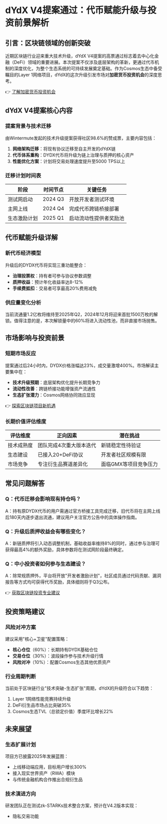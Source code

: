 # dYdX V4提案通过：代币赋能升级与投资前景解析

## 引言：区块链领域的创新突破
近期区块链行业迎来重大技术升级，dYdX V4提案的高票通过标志着去中心化金融（DeFi）领域的重要进展。本次提案不仅涉及底层架构的革新，更通过代币机制的深度优化，为整个生态系统的可持续发展奠定基础。作为Cosmos生态中备受瞩目的Layer 1网络项目，dYdX的这次升级引发市场对**加密货币投资机会**的深度思考。

👉 [了解加密货币投资机会](https://bit.ly/okx_welcome)

## dYdX V4提案核心内容

### 提案背景与技术迁移
由Wintermute发起的技术升级提案获得社区98.6%的赞成票，主要内容包括：
1. **网络架构迁移**：将现有协议迁移至自主开发的dYdX链
2. **代币体系重构**：DYDX代币将升级为链上治理与质押的核心资产
3. **性能优化方案**：计划将交易处理速度提升至5000 TPS以上

### 迁移计划时间表
| 阶段          | 时间节点       | 关键任务                  |
|---------------|----------------|---------------------------|
| 测试网启动    | 2024 Q3        | 开放开发者测试环境        |
| 主网上线      | 2024 Q4        | 完成代币跨链桥接部署      |
| 生态激励计划  | 2025 Q1        | 启动流动性提供者奖励池    |

## 代币赋能升级详解

### 新代币经济模型
升级后的DYDX代币将实现三重功能整合：
- **治理投票权**：持有者可参与协议参数调整
- **质押收益**：预计年化收益率达8-12%
- **手续费抵扣**：交易者可享最高20%费用减免

### 供应量变化分析
当前流通量1.2亿枚将维持至2025年Q2，2024年12月将迎来首批1500万枚的解锁。值得注意的是，本次解锁量中的60%将进入流动性池，而非直接市场抛售。

## 市场影响与投资前景

### 短期市场反应
提案通过后24小时内，DYDX价格涨幅达23%，成交量激增400%。市场解读主要集中在：
- **技术升级预期**：底层架构优化提升长期竞争力
- **流动性改善**：跨链桥接功能增强资产流通性
- **生态扩张潜力**：Cosmos网络协同效应显现

👉 [探索区块链项目新机遇](https://bit.ly/okx_welcome)

### 长期价值评估维度
| 评估维度       | 正向因素                  | 潜在挑战                |
|----------------|---------------------------|-------------------------|
| 技术成熟度     | 团队完成4次重大版本迭代   | 新链稳定性待验证        |
| 生态建设       | 已接入20+DeFi协议         | 开发者社区规模有限      |
| 市场竞争       | 专注衍生品赛道差异化      | 面临GMX等项目竞争压力   |

## 常见问题解答

### Q：代币迁移会影响现有持仓吗？
A：持有原DYDX代币的用户需通过官方桥接工具完成迁移，旧代币将在主网上线后180天内逐步退出流通，建议用户关注官方公告中的具体操作指南。

### Q：升级后质押收益会有哪些变化？
A：新链质押将引入动态调整机制，基础收益率维持8%的同时，通过参与治理可获得最高4%的额外奖励，具体参数将在测试网阶段最终确定。

### Q：中小投资者如何参与生态建设？
A：除常规质押外，平台将开放"开发者激励计划"，社区成员通过代码贡献、漏洞报告等方式均可获得代币奖励，具体细则将于Q3公布。

👉 [获取区块链投资专业建议](https://bit.ly/okx_welcome)

## 投资策略建议

### 风险对冲方案
建议采用"核心+卫星"配置策略：
- **核心仓位**（60%）：长期持有DYDX基础仓位
- **交易仓位**（30%）：波段操作参与技术升级行情
- **风险对冲**（10%）：配置Cosmos生态其他优质资产

### 行业周期判断
当前处于区块链行业"技术突破-生态扩张"周期，dYdX的升级符合以下趋势：
1. Layer 1网络性能竞赛持续升级
2. DeFi衍生品市场占比突破35%
3. Cosmos生态TVL（总锁定价值）季度环比增长22%

## 未来展望

### 生态扩展计划
项目方已披露2025年发展蓝图：
- 上线移动端应用，目标用户增长300%
- 接入现实世界资产（RWA）模块
- 与传统金融机构合作推出合规衍生品

### 技术演进方向
研发团队正在测试zk-STARKs技术整合方案，预计在V4.2版本实现：
- 隐私交易功能